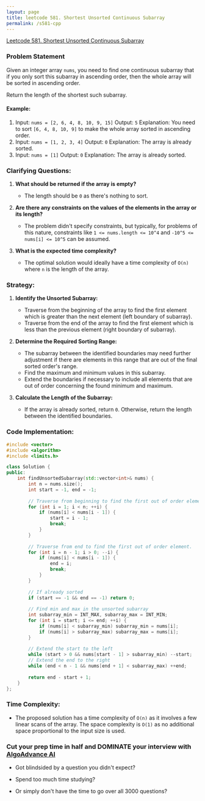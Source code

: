 ```yaml
---
layout: page
title: leetcode 581. Shortest Unsorted Continuous Subarray
permalink: /s581-cpp
---
```

[Leetcode 581. Shortest Unsorted Continuous Subarray](https://algoadvance.github.io/algoadvance/l581)
### Problem Statement

Given an integer array `nums`, you need to find one continuous subarray that if you only sort this subarray in ascending order, then the whole array will be sorted in ascending order.

Return the length of the shortest such subarray.

#### Example:
1. Input: `nums = [2, 6, 4, 8, 10, 9, 15]`
   Output: `5`
   Explanation: You need to sort `[6, 4, 8, 10, 9]` to make the whole array sorted in ascending order.
2. Input: `nums = [1, 2, 3, 4]`
   Output: `0`
   Explanation: The array is already sorted.
3. Input: `nums = [1]`
   Output: `0`
   Explanation: The array is already sorted.

### Clarifying Questions:

1. **What should be returned if the array is empty?**
   - The length should be `0` as there's nothing to sort.
   
2. **Are there any constraints on the values of the elements in the array or its length?**
   - The problem didn't specify constraints, but typically, for problems of this nature, constraints like `1 <= nums.length <= 10^4` and `-10^5 <= nums[i] <= 10^5` can be assumed.

3. **What is the expected time complexity?**
   - The optimal solution would ideally have a time complexity of `O(n)` where `n` is the length of the array.

### Strategy:

1. **Identify the Unsorted Subarray:**
   - Traverse from the beginning of the array to find the first element which is greater than the next element (left boundary of subarray).
   - Traverse from the end of the array to find the first element which is less than the previous element (right boundary of subarray).

2. **Determine the Required Sorting Range:**
   - The subarray between the identified boundaries may need further adjustment if there are elements in this range that are out of the final sorted order's range.
   - Find the maximum and minimum values in this subarray.
   - Extend the boundaries if necessary to include all elements that are out of order concerning the found minimum and maximum.

3. **Calculate the Length of the Subarray:**
   - If the array is already sorted, return `0`. Otherwise, return the length between the identified boundaries.

### Code Implementation:

```cpp
#include <vector>
#include <algorithm>
#include <limits.h>

class Solution {
public:
    int findUnsortedSubarray(std::vector<int>& nums) {
        int n = nums.size();
        int start = -1, end = -1;
        
        // Traverse from beginning to find the first out of order element.
        for (int i = 1; i < n; ++i) {
            if (nums[i] < nums[i - 1]) {
                start = i - 1;
                break;
            }
        }
        
        // Traverse from end to find the first out of order element.
        for (int i = n - 1; i > 0; --i) {
            if (nums[i] < nums[i - 1]) {
                end = i;
                break;
            }
        }
        
        // If already sorted
        if (start == -1 && end == -1) return 0;
        
        // Find min and max in the unsorted subarray
        int subarray_min = INT_MAX, subarray_max = INT_MIN;
        for (int i = start; i <= end; ++i) {
            if (nums[i] < subarray_min) subarray_min = nums[i];
            if (nums[i] > subarray_max) subarray_max = nums[i];
        }
        
        // Extend the start to the left
        while (start > 0 && nums[start - 1] > subarray_min) --start;
        // Extend the end to the right
        while (end < n - 1 && nums[end + 1] < subarray_max) ++end;
        
        return end - start + 1;
    }
};
```

### Time Complexity:

- The proposed solution has a time complexity of `O(n)` as it involves a few linear scans of the array. The space complexity is `O(1)` as no additional space proportional to the input size is used.


### Cut your prep time in half and DOMINATE your interview with [AlgoAdvance AI](https://algoAdvance.com)

- Got blindsided by a question you didn't expect?

- Spend too much time studying?

- Or simply don't have the time to go over all 3000 questions?

